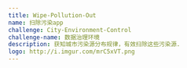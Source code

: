 ```yaml
---
title: Wipe-Pollution-Out
name: 扫除污染app
challenge: City-Environment-Control
challenge-name: 数据治理环境
description: 获知城市污染源分布规律，有效扫除这些污染源.
logo: http://i.imgur.com/mrC5xVT.png
---
```

